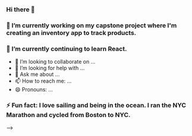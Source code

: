 ### Hi there 👋


### 🔭 I’m currently working on my capstone project where I'm creating an inventory app to track products.
### 🌱 I’m currently continuing to learn React. 
- 👯 I’m looking to collaborate on ...
- 🤔 I’m looking for help with ...
- 💬 Ask me about ...
- 📫 How to reach me: ...
- 😄 Pronouns: ...
### ⚡ Fun fact: I love sailing and being in the ocean. I ran the NYC Marathon and cycled from Boston to NYC. 
-->

